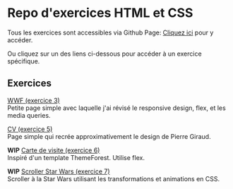 # Repo d'exercices HTML et CSS

Tous les exercices sont accessibles via Github Page: [Cliquez ici](https://romainvandevoorde.github.io/Learning-Environment) pour y accéder.

Ou cliquez sur un des liens ci-dessous pour accéder à un exercice spécifique.

## Exercices

[WWF (exercice 3)](https://romainvandevoorde.github.io/Learning-Environment/WWF/index.html)    
Petite page simple avec laquelle j'ai révisé le responsive design, flex, et les media queries.

[CV (exercice 5)](https://romainvandevoorde.github.io/Learning-Environment/Mon-CV/index.html)    
Page simple qui recrée approximativement le design de Pierre Giraud.

**WIP** [Carte de visite (exercice 6)](https://romainvandevoorde.github.io/Learning-Environment/VCard/index.html)    
Inspiré d'un template ThemeForest. Utilise flex.

**WIP** [Scroller Star Wars (exercice 7)](https://romainvandevoorde.github.io/Learning-Environment/StarWars/index.html)    
Scroller à la Star Wars utilisant les transformations et animations en CSS.